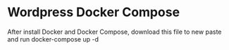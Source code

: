 # Wordpress Docker Compose

After install Docker and Docker Compose, download this file to new paste and run docker-compose up -d
